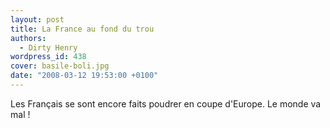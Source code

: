 ```yaml
---
layout: post
title: La France au fond du trou
authors:
  - Dirty Henry
wordpress_id: 438
cover: basile-boli.jpg
date: "2008-03-12 19:53:00 +0100"
---
```


Les Français se sont encore faits poudrer en coupe d'Europe. Le monde va mal !

